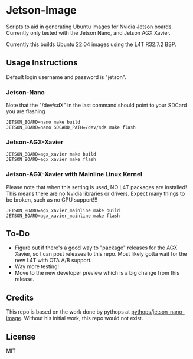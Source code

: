 # Jetson-Image

Scripts to aid in generating Ubuntu images for Nvidia Jetson boards. Currently only tested with the Jetson Nano, and Jetson AGX Xavier.

Currently this builds Ubuntu 22.04 images using the L4T R32.7.2 BSP.

## Usage Instructions

Default login username and password is "jetson".

### Jetson-Nano
Note that the "/dev/sdX" in the last command should point to your SDCard you are flashing
```
JETSON_BOARD=nano make build
JETSON_BOARD=nano SDCARD_PATH=/dev/sdX make flash
```

### Jetson-AGX-Xavier
```
JETSON_BOARD=agx_xavier make build
JETSON_BOARD=agx_xavier make flash
```

### Jetson-AGX-Xavier with Mainline Linux Kernel
Please note that when this setting is used, NO L4T packages are installed! This means
there are no Nvidia libraries or drivers. Expect many things to be broken, such as
no GPU support!!!
```
JETSON_BOARD=agx_xavier_mainline make build
JETSON_BOARD=agx_xavier_mainline make flash

```

## To-Do
* Figure out if there's a good way to "package" releases for the AGX Xavier, so I can post releases to this repo. Most likely gotta wait for the new L4T with OTA A/B support.
* Way more testing!
* Move to the new developer preview which is a big change from this release.

## Credits

This repo is based on the work done by pythops at [pythops/jetson-nano-image](https://github.com/pythops/jetson-nano-image). Without his initial work, this repo would not exist.

## License
MIT

